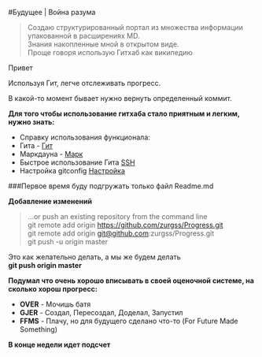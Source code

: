 #Будущее | Война разума

> Создаю структурированный портал из множества информации упакованной в 
> расширениях MD. <br>Знания накопленные мной в открытом виде.<br>
> Проще говоря использую Гитхаб как википедию
> 
Привет

Используя Гит, легче отслеживать прогресс.

В какой-то момент бывает нужно вернуть определенный коммит.

**Для того чтобы использование гитхаба стало приятным и легким, нужно знать:**
* Справку использования функционала:
 * Гита - [Гит](http://blog.sectorit.net/development/430)
 * Маркдауна - [Марк](https://help.github.com/articles/markdown-basics/)
* Быстрое использование Гита [SSH](https://github.com/zurgss/Progress/wiki/SSH-%D0%BA%D0%BB%D1%8E%D1%87%D0%B8)
* Настройка gitconfig [Настройка](http://habrahabr.ru/post/164297/)

###Первое время буду подгружать только файл Readme.md

**Добавление изменений**
> …or push an existing repository from the command line <br>
> git remote add origin https://github.com/zurgss/Progress.git <br>
> git remote add origin git@github.com:zurgss/Progress.git <br>
> git push -u origin master

Это как желательно делать, а мы же будем делать<br>
**git push origin master**


**Подумал что очень хорошо вписывать в своей оценочной системе, на сколько хорош прогресс:**
* **OVER** - Мочишь батя
* **GJER** - Создал, Пересоздал, Доделал, Запустил
* **FFMS** - Плачу, но для будущего сделано что-то (For Future Made Something)


**В конце недели идет подсчет**
